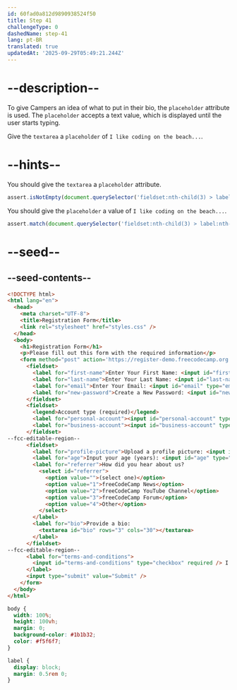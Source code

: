 ```yaml
---
id: 60fad0a812d9890938524f50
title: Step 41
challengeType: 0
dashedName: step-41
lang: pt-BR
translated: true
updatedAt: '2025-09-29T05:49:21.244Z'
---
```


# --description--

To give Campers an idea of what to put in their bio, the `placeholder` attribute is used. The `placeholder` accepts a text value, which is displayed until the user starts typing.

Give the `textarea` a `placeholder` of `I like coding on the beach...`.

# --hints--

You should give the `textarea` a `placeholder` attribute.

```js
assert.isNotEmpty(document.querySelector('fieldset:nth-child(3) > label:nth-child(4) > textarea')?.placeholder);
```

You should give the `placeholder` a value of `I like coding on the beach...`.

```js
assert.match(document.querySelector('fieldset:nth-child(3) > label:nth-child(4) > textarea')?.placeholder, /^I like coding on the beach\.{3,4}$/);
```

# --seed--

## --seed-contents--

```html
<!DOCTYPE html>
<html lang="en">
  <head>
    <meta charset="UTF-8">
    <title>Registration Form</title>
    <link rel="stylesheet" href="styles.css" />
  </head>
  <body>
    <h1>Registration Form</h1>
    <p>Please fill out this form with the required information</p>
    <form method="post" action='https://register-demo.freecodecamp.org'>
      <fieldset>
        <label for="first-name">Enter Your First Name: <input id="first-name" type="text" required /></label>
        <label for="last-name">Enter Your Last Name: <input id="last-name" type="text" required /></label>
        <label for="email">Enter Your Email: <input id="email" type="email" required /></label>
        <label for="new-password">Create a New Password: <input id="new-password" type="password" pattern="[a-z0-5]{8,}" required /></label>
      </fieldset>
      <fieldset>
        <legend>Account type (required)</legend>
        <label for="personal-account"><input id="personal-account" type="radio" name="account-type" checked /> Personal</label>
        <label for="business-account"><input id="business-account" type="radio" name="account-type" /> Business</label>
      </fieldset>
--fcc-editable-region--
      <fieldset>
        <label for="profile-picture">Upload a profile picture: <input id="profile-picture" type="file" /></label>
        <label for="age">Input your age (years): <input id="age" type="number" min="13" max="120" /></label>
        <label for="referrer">How did you hear about us?
          <select id="referrer">
            <option value="">(select one)</option>
            <option value="1">freeCodeCamp News</option>
            <option value="2">freeCodeCamp YouTube Channel</option>
            <option value="3">freeCodeCamp Forum</option>
            <option value="4">Other</option>
          </select>
        </label>
        <label for="bio">Provide a bio:
          <textarea id="bio" rows="3" cols="30"></textarea>
        </label>
      </fieldset>
--fcc-editable-region--
      <label for="terms-and-conditions">
        <input id="terms-and-conditions" type="checkbox" required /> I accept the <a href="https://www.freecodecamp.org/news/terms-of-service/">terms and conditions</a>
      </label>
      <input type="submit" value="Submit" />
    </form>
  </body>
</html>
```

```css
body {
  width: 100%;
  height: 100vh;
  margin: 0;
  background-color: #1b1b32;
  color: #f5f6f7;
}

label {
  display: block;
  margin: 0.5rem 0;
}

```
